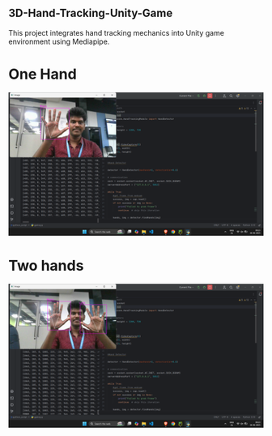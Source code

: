 ## 3D-Hand-Tracking-Unity-Game
This project integrates hand tracking mechanics into Unity game environment using Mediapipe.

# One Hand
![image alt](https://github.com/itzTechie10/3D-Hand-Tracking-Unity-Game/blob/fc7388f27c690d5b8c8ab058c72efd65b4372d2d/Screenshot%202025-06-26%20092322%20(1).png)

# Two hands
![image alt](https://github.com/itzTechie10/3D-Hand-Tracking-Unity-Game/blob/bd7948a542d91737574585dff99e741823d60f7d/Screenshot%202025-06-26%20092340%20(1).png)
